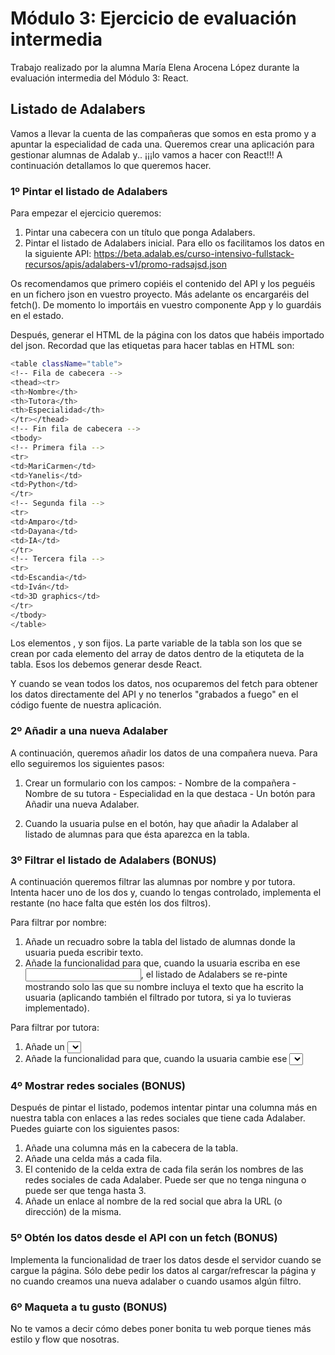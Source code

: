 # Módulo 3: Ejercicio de evaluación intermedia
Trabajo realizado por la alumna María Elena Arocena López durante la evaluación intermedia del Módulo 3: React.

## Listado de Adalabers
Vamos a llevar la cuenta de las compañeras que somos en esta promo y a apuntar la especialidad de cada una. Queremos crear una aplicación para gestionar alumnas de Adalab y.. ¡¡¡lo vamos a hacer con React!!! A continuación detallamos lo que queremos hacer.

### 1º Pintar el listado de Adalabers

Para empezar el ejercicio queremos:
1. Pintar una cabecera con un título que ponga Adalabers.
2. Pintar el listado de Adalabers inicial. Para ello os facilitamos los datos en la siguiente API: https://beta.adalab.es/curso-intensivo-fullstack-recursos/apis/adalabers-v1/promo-radsajsd.json

Os recomendamos que primero copiéis el contenido del API y los peguéis en un fichero json en vuestro proyecto. Más adelante os encargaréis del fetch(). De momento lo importáis en vuestro componente App y lo guardáis en el estado.

Después, generar el HTML de la página con los datos que habéis importado del json. Recordad que las etiquetas para hacer tablas en HTML son:

```bash
<table className="table">
<!-- Fila de cabecera -->
<thead><tr>
<th>Nombre</th>
<th>Tutora</th>
<th>Especialidad</th>
</tr></thead>
<!-- Fin fila de cabecera -->
<tbody>
<!-- Primera fila -->
<tr>
<td>MariCarmen</td>
<td>Yanelis</td>
<td>Python</td>
</tr>
<!-- Segunda fila -->
<tr>
<td>Amparo</td>
<td>Dayana</td>
<td>IA</td>
</tr>
<!-- Tercera fila -->
<tr>
<td>Escandia</td>
<td>Iván</td>
<td>3D graphics</td>
</tr>
</tbody>
</table>

```
Los elementos <table>, <thead> y <tbody> son fijos. La parte variable de la tabla son los <tr> que se crean por cada elemento del array de datos dentro de la etiquteta <tbody> de la tabla. Esos <tr> los debemos generar desde React.

Y cuando se vean todos los datos, nos ocuparemos del fetch para obtener los datos directamente del API y no tenerlos "grabados a fuego" en el código fuente de nuestra aplicación.

### 2º Añadir a una nueva Adalaber

A continuación, queremos añadir los datos de una compañera nueva. Para ello seguiremos los siguientes pasos:

1. Crear un formulario con los campos:
        - Nombre de la compañera
        - Nombre de su tutora
        - Especialidad en la que destaca
        - Un botón para Añadir una nueva Adalaber.
       
2. Cuando la usuaria pulse en el botón, hay que añadir la Adalaber al listado de alumnas para que ésta aparezca en la tabla.

### 3º Filtrar el listado de Adalabers (BONUS)

A continuación queremos filtrar las alumnas por nombre y por tutora. Intenta hacer uno de los dos y,
cuando lo tengas controlado, implementa el restante (no hace falta que estén los dos filtros).

Para filtrar por nombre:

1. Añade un recuadro sobre la tabla del listado de alumnas donde la usuaria pueda escribir texto.
2. Añade la funcionalidad para que, cuando la usuaria escriba en ese <input>, el listado de Adalabers se re-pinte mostrando solo las que su nombre incluya el texto que ha escrito la usuaria (aplicando también el filtrado por tutora, si ya lo tuvieras implementado).

Para filtrar por tutora:

1. Añade un <select> a la cabecera que tenga las siguientes opciones:
        - Cualquiera (es la opción por defecto)
        - Yanelis
        - Dayana
        - Iván
2. Añade la funcionalidad para que, cuando la usuaria cambie ese <select>, el listado de Adalabers se re-pinte mostrando solo las que coincidan con la opción seleccionada (aplicando también el filtrado por nombre, si procede).

### 4º Mostrar redes sociales (BONUS)

Después de pintar el listado, podemos intentar pintar una columna más en nuestra tabla con enlaces a las redes sociales que tiene cada Adalaber. Puedes guiarte con los siguientes pasos:

1. Añade una columna más en la cabecera de la tabla.
2. Añade una celda más a cada fila.
3. El contenido de la celda extra de cada fila serán los nombres de las redes sociales de cada Adalaber. Puede ser que no tenga ninguna o puede ser que tenga hasta 3.
4. Añade un enlace <a> al nombre de la red social que abra la URL (o dirección) de la misma.

### 5º Obtén los datos desde el API con un fetch (BONUS)
Implementa la funcionalidad de traer los datos desde el servidor cuando se cargue la página. Sólo debe pedir los datos al cargar/refrescar la página y no cuando creamos una nueva adalaber o cuando usamos algún filtro.

### 6º Maqueta a tu gusto (BONUS)
No te vamos a decir cómo debes poner bonita tu web porque tienes más estilo y flow que nosotras.
